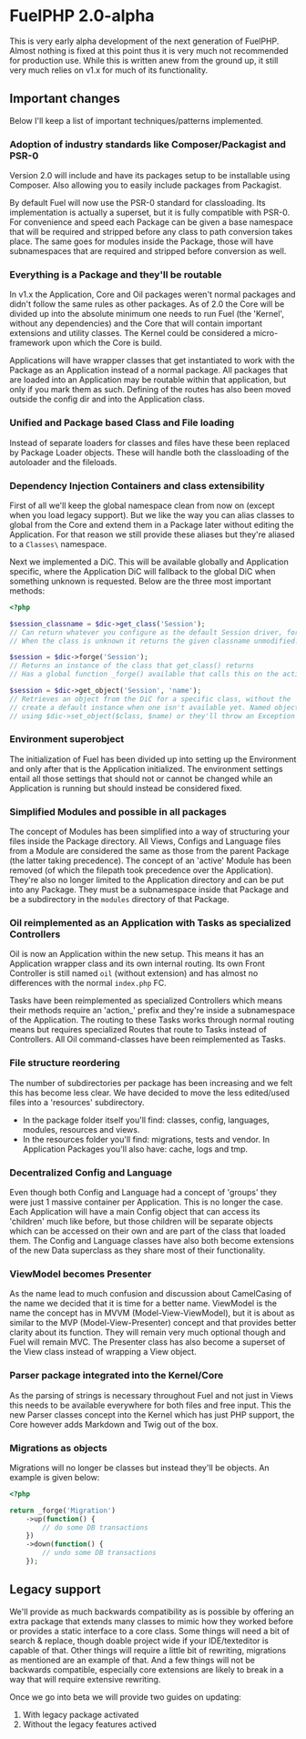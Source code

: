 # FuelPHP 2.0-alpha

This is very early alpha development of the next generation of FuelPHP. Almost nothing is fixed at this point thus it
is very much not recommended for production use.
While this is written anew from the ground up, it still very much relies on v1.x for much of its functionality.

## Important changes

Below I'll keep a list of important techniques/patterns implemented.

### Adoption of industry standards like Composer/Packagist and PSR-0

Version 2.0 will include and have its packages setup to be installable using Composer. Also allowing you to easily
include packages from Packagist.

By default Fuel will now use the PSR-0 standard for classloading. Its implementation is actually a superset, but it is
fully compatible with PSR-0. For convenience and speed each Package can be given a base namespace that will be required
and stripped before any class to path conversion takes place. The same goes for modules inside the Package, those
will have subnamespaces that are required and stripped before conversion as well.

### Everything is a Package and they'll be routable

In v1.x the Application, Core and Oil packages weren't normal packages and didn't follow the same rules as other
packages. As of 2.0 the Core will be divided up into the absolute minimum one needs to run Fuel (the 'Kernel', without
any dependencies) and the Core that will contain important extensions and utility classes. The Kernel could be
considered a micro-framework upon which the Core is build.

Applications will have wrapper classes that get instantiated to work with the Package as an Application instead of a
normal package. All packages that are loaded into an Application may be routable within that application, but only
if you mark them as such.
Defining of the routes has also been moved outside the config dir and into the Application class.

### Unified and Package based Class and File loading

Instead of separate loaders for classes and files have these been replaced by Package Loader objects. These will handle
both the classloading of the autoloader and the fileloads.

### Dependency Injection Containers and class extensibility

First of all we'll keep the global namespace clean from now on (except when you load legacy support). But we like the
way you can alias classes to global from the Core and extend them in a Package later without editing the Application.
For that reason we still provide these aliases but they're aliased to a `Classes\` namespace.

Next we implemented a DiC. This will be available globally and Application specific, where the Application DiC will
fallback to the global DiC when something unknown is requested. Below are the three most important methods:

```php
<?php

$session_classname = $dic->get_class('Session');
// Can return whatever you configure as the default Session driver, for example 'Fuel\\Core\\Session\\Cookie'.
// When the class is unknown it returns the given classname unmodified.

$session = $dic->forge('Session');
// Returns an instance of the class that get_class() returns
// Has a global function _forge() available that calls this on the active Application's DiC

$session = $dic->get_object('Session', 'name');
// Retrieves an object from the DiC for a specific class, without the 'name' param it will
// create a default instance when one isn't available yet. Named objects must be registered
// using $dic->set_object($class, $name) or they'll throw an Exception
```

### Environment superobject

The initialization of Fuel has been divided up into setting up the Environment and only after that is the Application
initialized. The environment settings entail all those settings that should not or cannot be changed while an
Application is running but should instead be considered fixed.

### Simplified Modules and possible in all packages

The concept of Modules has been simplified into a way of structuring your files inside the Package directory. All Views,
Configs and Language files from a Module are considered the same as those from the parent Package (the latter taking
precedence). The concept of an 'active' Module has been removed (of which the filepath took precedence over the
Application).
They're also no longer limited to the Application directory and can be put into any Package. They must be a
subnamespace inside that Package and be a subdirectory in the `modules` directory of that Package.

### Oil reimplemented as an Application with Tasks as specialized Controllers

Oil is now an Application within the new setup. This means it has an Application wrapper class and its own internal
routing. Its own Front Controller is still named `oil` (without extension) and has almost no differences with the
normal `index.php` FC.

Tasks have been reimplemented as specialized Controllers which means their methods require an 'action_' prefix and
they're inside a subnamespace of the Application. The routing to these Tasks works through normal routing means but
requires specialized Routes that route to Tasks instead of Controllers.
All Oil command-classes have been reimplemented as Tasks.

### File structure reordering

The number of subdirectories per package has been increasing and we felt this has become less clear. We have decided
to move the less edited/used files into a 'resources' subdirectory.

* In the package folder itself you'll find: classes, config, languages, modules, resources and views.
* In the resources folder you'll find: migrations, tests and vendor. In Application Packages you'll also have: cache,
  logs and tmp.

### Decentralized Config and Language

Even though both Config and Language had a concept of 'groups' they were just 1 massive container per Application. This
is no longer the case. Each Application will have a main Config object that can access its 'children' much like
before, but those children will be separate objects which can be accessed on their own and are part of the class that
loaded them.
The Config and Language classes have also both become extensions of the new Data superclass as they share most of their
functionality.

### ViewModel becomes Presenter

As the name lead to much confusion and discussion about CamelCasing of the name we decided that it is time for a better
name. ViewModel is the name the concept has in MVVM (Model-View-ViewModel), but it is about as similar to the MVP
(Model-View-Presenter) concept and that provides better clarity about its function. They will remain very much optional
though and Fuel will remain MVC.
The Presenter class has also become a superset of the View class instead of wrapping a View object.

### Parser package integrated into the Kernel/Core

As the parsing of strings is necessary throughout Fuel and not just in Views this needs to be available everywhere for
both files and free input. This the new Parser classes concept into the Kernel which has just PHP support, the Core
however adds Markdown and Twig out of the box.

### Migrations as objects

Migrations will no longer be classes but instead they'll be objects. An example is given below:

```php
<?php

return _forge('Migration')
	->up(function() {
		// do some DB transactions
	})
	->down(function() {
		// undo some DB transactions
	});
```

## Legacy support

We'll provide as much backwards compatibility as is possible by offering an extra package that extends many classes to
mimic how they worked before or provides a static interface to a core class. Some things will need a bit of search &
replace, though doable project wide if your IDE/texteditor is capable of that. Other things will require a little bit
of rewriting, migrations as mentioned are an example of that.
And a few things will not be backwards compatible, especially core extensions are likely to break in a way that will
require extensive rewriting.

Once we go into beta we will provide two guides on updating:

1. With legacy package activated
2. Without the legacy features actived
